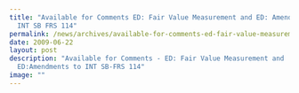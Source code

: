 ```yaml
---
title: "Available for Comments ED: Fair Value Measurement and ED: Amendments to
  INT SB FRS 114"
permalink: /news/archives/available-for-comments-ed-fair-value-measurement-and-ed-amendments-to-int-sb-frs-114/
date: 2009-06-22
layout: post
description: "Available for Comments - ED: Fair Value Measurement and
  ED:Amendments to INT SB-FRS 114"
image: ""
---
```


